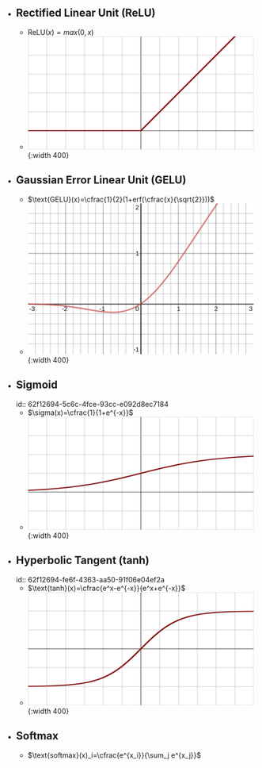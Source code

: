 - ## Rectified Linear Unit (ReLU)
	- $\text{ReLU}(x)=max(0,x)$
	- ![image.png](../assets/image_1659975114673_0.png){:width 400}
- ## Gaussian Error Linear Unit (GELU)
	- $\text{GELU}(x)=\cfrac{1}{2}(1+erf(\cfrac{x}{\sqrt{2}}))$
	- ![image.png](../assets/image_1659975662576_0.png){:width 400}
- ## Sigmoid
  id:: 62f12694-5c6c-4fce-93cc-e092d8ec7184
	- $\sigma(x)=\cfrac{1}{1+e^{-x}}$
	- ![image.png](../assets/image_1659975355247_0.png){:width 400}
- ## Hyperbolic Tangent (tanh)
  id:: 62f12694-fe6f-4363-aa50-91f06e04ef2a
	- $\text{tanh}(x)=\cfrac{e^x-e^{-x}}{e^x+e^{-x}}$
	- ![image.png](../assets/image_1659975216150_0.png){:width 400}
- ## Softmax
	- $\text{softmax}(x)_i=\cfrac{e^{x_i}}{\sum_j e^{x_j}}$